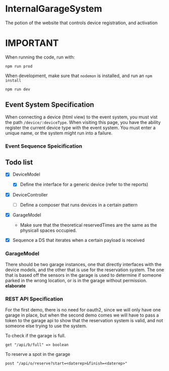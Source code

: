 # InternalGarageSystem
The potion of the website that controls device registration, and activation

# IMPORTANT

When running the code, run with:

```
npm run prod
```

When development, make sure that `nodemon` is installed, and run an `npm install`

```
npm run dev
```


## Event System Specification

When connecting a device (html view) to the event system, you must vist the path `/device/:deviceType`. When visiting this page, you have the ability register the current device type with the event system. You must enter a unique name, or the system might run into a failure.

### Event Sequence Speicification





## Todo list

- [x] DeviceModel
  - [x] Define the interface for a generic device (refer to the reports)
- [x] DeviceController
  - [ ] Define a composer that runs devices in a certain pattern
- [x] GarageModel
  - Make sure that the theoretical reservedTimes are the same as the physicall spaces occupied.
- [x] Sequence a DS that iterates when a certain payload is received


### GarageModel

There should be two garage instances, one that directly interfaces with the device models, and the other that is use for the reservation system. The one that is based off the sensors in the garage is used to determine if someone parked in the wrong location, or is in the garage without permission. **elaborate**




### REST API Specification

For the first demo, there is no need for oauth2, since we will only have one garage in place, but when the second demo comes we will have to pass a token to the garage api to show that the reservation system is valid, and not someone else trying to use the system.

To check if the garage is full.

```
get "/api/b/full" => boolean
```

To reserve a spot in the garage
```
post "/api/o/reserve?start=<daterep>&finish=<daterep>"
```
